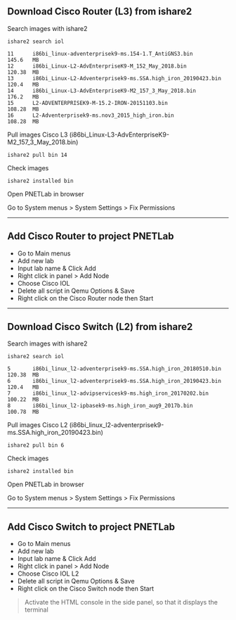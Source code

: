 ## Download Cisco Router (L3) from ishare2

Search images with ishare2

    ishare2 search iol

    11      i86bi_linux-adventerprisek9-ms.154-1.T_AntiGNS3.bin           145.6   MB
    12      i86bi_Linux-L2-AdvEnterpriseK9-M_152_May_2018.bin             120.38  MB
    13      i86bi_Linux-L2-Adventerprisek9-ms.SSA.high_iron_20190423.bin  120.4   MB
    14      i86bi_Linux-L3-AdvEnterpriseK9-M2_157_3_May_2018.bin          176.2   MB
    15      L2-ADVENTERPRISEK9-M-15.2-IRON-20151103.bin                   108.28  MB
    16      L2-Adventerprisek9-ms.nov3_2015_high_iron.bin                 108.28  MB

Pull images Cisco L3 (i86bi_Linux-L3-AdvEnterpriseK9-M2_157_3_May_2018.bin)

    ishare2 pull bin 14

Check images

    ishare2 installed bin

Open PNETLab in browser

Go to System menus > System Settings > Fix Permissions

---

## Add Cisco Router to project PNETLab

- Go to Main menus
- Add new lab
- Input lab name & Click Add
- Right click in panel > Add Node
- Choose Cisco IOL
- Delete all script in Qemu Options & Save
- Right click on the Cisco Router node then Start

---

## Download Cisco Switch (L2) from ishare2

Search images with ishare2

    ishare2 search iol

    5       i86bi_linux_l2-adventerprisek9-ms.SSA.high_iron_20180510.bin  120.38  MB
    6       i86bi_linux_l2-adventerprisek9-ms.SSA.high_iron_20190423.bin  120.4   MB
    7       i86bi_linux_l2-advipservicesk9-ms.high_iron_20170202.bin      100.22  MB
    8       i86bi_linux_l2-ipbasek9-ms.high_iron_aug9_2017b.bin           100.78  MB

Pull images Cisco L2 (i86bi_linux_l2-adventerprisek9-ms.SSA.high_iron_20190423.bin)

    ishare2 pull bin 6

Check images

    ishare2 installed bin

Open PNETLab in browser

Go to System menus > System Settings > Fix Permissions

---

## Add Cisco Switch to project PNETLab

- Go to Main menus
- Add new lab
- Input lab name & Click Add
- Right click in panel > Add Node
- Choose Cisco IOL L2
- Delete all script in Qemu Options & Save
- Right click on the Cisco Switch node then Start

> Activate the HTML console in the side panel, so that it displays the terminal
